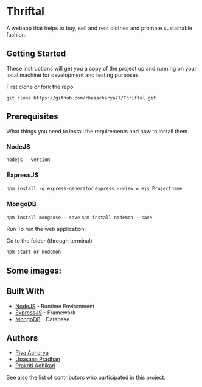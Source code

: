 # Thriftal
A webapp that helps to buy, sell and rent clothes and promote sustainable fashion.

## Getting Started
These instructions will get you a copy of the project up and running on your local machine for development and testing purposes.

First clone or fork the repo

`git clone https://github.com/rheaacharya77/Thriftal.git`

## Prerequisites
What things you need to install the requirements and how to install them

### NodeJS 
`nodejs --version`

### ExpressJS

`npm install -g express-generator`
`express --view = ejs Projectname`

### MongoDB

`npm install mongoose --save`
`npm install nodemon --save`

Run
To run the web application:

Go to the folder (through terminal)

`npm start or nodemon`
## Some images:

## Built With
* [NodeJS](https://nodejs.org/en/download/) - Runtime Environment
* [ExpressJS](https://expressjs.com/en/5x/api.html) - Framework
* [MongoDB](https://docs.mongodb.com/) - Database

## Authors
* [Riya Acharya](https://github.com/rheaacharya77) 
* [Upasana Pradhan](https://github.com/upasanapradhan)
* [Prakriti Adhikari](https://github.com/prakriti75)

See also the list of [contributors](https://github.com/rheaacharya77/Thriftal/graphs/contributors) who participated in this project.
